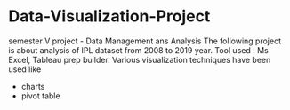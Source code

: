 # Data-Visualization-Project
semester  V project - Data Management ans Analysis
The following project is about analysis of IPL dataset from 2008 to 2019 year. 
Tool used : Ms Excel, Tableau prep builder. 
Various visualization techniques have been used like
 - charts 
 - pivot table 
 

